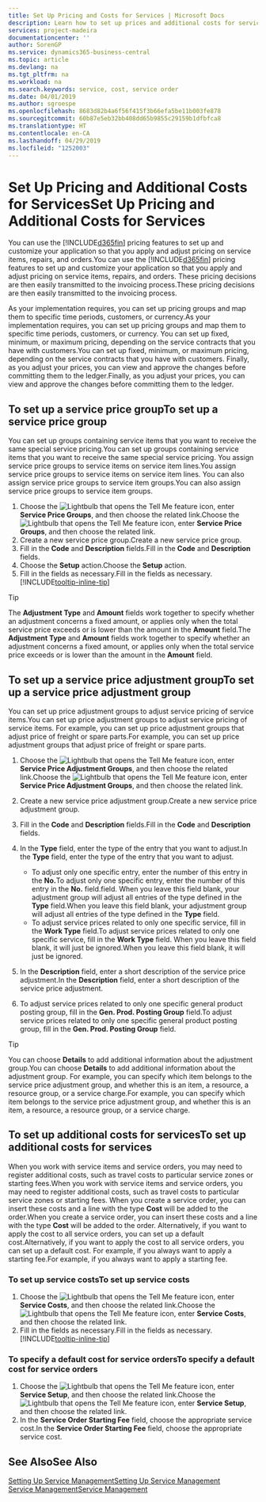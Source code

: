```yaml
---
title: Set Up Pricing and Costs for Services | Microsoft Docs
description: Learn how to set up prices and additional costs for services.
services: project-madeira
documentationcenter: ''
author: SorenGP
ms.service: dynamics365-business-central
ms.topic: article
ms.devlang: na
ms.tgt_pltfrm: na
ms.workload: na
ms.search.keywords: service, cost, service order
ms.date: 04/01/2019
ms.author: sgroespe
ms.openlocfilehash: 8683d82b4a6f56f415f3b66efa5be11b003fe878
ms.sourcegitcommit: 60b87e5eb32bb408dd65b9855c29159b1dfbfca8
ms.translationtype: HT
ms.contentlocale: en-CA
ms.lasthandoff: 04/29/2019
ms.locfileid: "1252003"
---
```

# <a name="set-up-pricing-and-additional-costs-for-services"></a><span data-ttu-id="39b26-103">Set Up Pricing and Additional Costs for Services</span><span class="sxs-lookup"><span data-stu-id="39b26-103">Set Up Pricing and Additional Costs for Services</span></span>
<span data-ttu-id="39b26-104">You can use the [!INCLUDE[d365fin](includes/d365fin_md.md)] pricing features to set up and customize your application so that you apply and adjust pricing on service items, repairs, and orders.</span><span class="sxs-lookup"><span data-stu-id="39b26-104">You can use the [!INCLUDE[d365fin](includes/d365fin_md.md)] pricing features to set up and customize your application so that you apply and adjust pricing on service items, repairs, and orders.</span></span> <span data-ttu-id="39b26-105">These pricing decisions are then easily transmitted to the invoicing process.</span><span class="sxs-lookup"><span data-stu-id="39b26-105">These pricing decisions are then easily transmitted to the invoicing process.</span></span>  
  
<span data-ttu-id="39b26-106">As your implementation requires, you can set up pricing groups and map them to specific time periods, customers, or currency.</span><span class="sxs-lookup"><span data-stu-id="39b26-106">As your implementation requires, you can set up pricing groups and map them to specific time periods, customers, or currency.</span></span> <span data-ttu-id="39b26-107">You can set up fixed, minimum, or maximum pricing, depending on the service contracts that you have with customers.</span><span class="sxs-lookup"><span data-stu-id="39b26-107">You can set up fixed, minimum, or maximum pricing, depending on the service contracts that you have with customers.</span></span> <span data-ttu-id="39b26-108">Finally, as you adjust your prices, you can view and approve the changes before committing them to the ledger.</span><span class="sxs-lookup"><span data-stu-id="39b26-108">Finally, as you adjust your prices, you can view and approve the changes before committing them to the ledger.</span></span>  

## <a name="to-set-up-a-service-price-group"></a><span data-ttu-id="39b26-109">To set up a service price group</span><span class="sxs-lookup"><span data-stu-id="39b26-109">To set up a service price group</span></span>
<span data-ttu-id="39b26-110">You can set up groups containing service items that you want to receive the same special service pricing.</span><span class="sxs-lookup"><span data-stu-id="39b26-110">You can set up groups containing service items that you want to receive the same special service pricing.</span></span> <span data-ttu-id="39b26-111">You assign service price groups to service items on service item lines.</span><span class="sxs-lookup"><span data-stu-id="39b26-111">You assign service price groups to service items on service item lines.</span></span> <span data-ttu-id="39b26-112">You can also assign service price groups to service item groups.</span><span class="sxs-lookup"><span data-stu-id="39b26-112">You can also assign service price groups to service item groups.</span></span>  

1. <span data-ttu-id="39b26-113">Choose the ![Lightbulb that opens the Tell Me feature](media/ui-search/search_small.png "Tell me what you want to do") icon, enter **Service Price Groups**, and then choose the related link.</span><span class="sxs-lookup"><span data-stu-id="39b26-113">Choose the ![Lightbulb that opens the Tell Me feature](media/ui-search/search_small.png "Tell me what you want to do") icon, enter **Service Price Groups**, and then choose the related link.</span></span>  
2. <span data-ttu-id="39b26-114">Create a new service price group.</span><span class="sxs-lookup"><span data-stu-id="39b26-114">Create a new service price group.</span></span>  
3. <span data-ttu-id="39b26-115">Fill in the **Code** and **Description** fields.</span><span class="sxs-lookup"><span data-stu-id="39b26-115">Fill in the **Code** and **Description** fields.</span></span>  
4. <span data-ttu-id="39b26-116">Choose the **Setup** action.</span><span class="sxs-lookup"><span data-stu-id="39b26-116">Choose the **Setup** action.</span></span>  
2. <span data-ttu-id="39b26-117">Fill in the fields as necessary.</span><span class="sxs-lookup"><span data-stu-id="39b26-117">Fill in the fields as necessary.</span></span> [!INCLUDE[tooltip-inline-tip](includes/tooltip-inline-tip_md.md)]  

 > [!Tip]
 > <span data-ttu-id="39b26-118">The **Adjustment Type** and **Amount** fields work together to specify whether an adjustment concerns a fixed amount, or applies only when the total service price exceeds or is lower than the amount in the **Amount** field.</span><span class="sxs-lookup"><span data-stu-id="39b26-118">The **Adjustment Type** and **Amount** fields work together to specify whether an adjustment concerns a fixed amount, or applies only when the total service price exceeds or is lower than the amount in the **Amount** field.</span></span>  

## <a name="to-set-up-a-service-price-adjustment-group"></a><span data-ttu-id="39b26-119">To set up a service price adjustment group</span><span class="sxs-lookup"><span data-stu-id="39b26-119">To set up a service price adjustment group</span></span>  
<span data-ttu-id="39b26-120">You can set up price adjustment groups to adjust service pricing of service items.</span><span class="sxs-lookup"><span data-stu-id="39b26-120">You can set up price adjustment groups to adjust service pricing of service items.</span></span> <span data-ttu-id="39b26-121">For example, you can set up price adjustment groups that adjust price of freight or spare parts.</span><span class="sxs-lookup"><span data-stu-id="39b26-121">For example, you can set up price adjustment groups that adjust price of freight or spare parts.</span></span>  
  
1. <span data-ttu-id="39b26-122">Choose the ![Lightbulb that opens the Tell Me feature](media/ui-search/search_small.png "Tell me what you want to do") icon, enter **Service Price Adjustment Groups**, and then choose the related link.</span><span class="sxs-lookup"><span data-stu-id="39b26-122">Choose the ![Lightbulb that opens the Tell Me feature](media/ui-search/search_small.png "Tell me what you want to do") icon, enter **Service Price Adjustment Groups**, and then choose the related link.</span></span>  
2. <span data-ttu-id="39b26-123">Create a new service price adjustment group.</span><span class="sxs-lookup"><span data-stu-id="39b26-123">Create a new service price adjustment group.</span></span>  
3. <span data-ttu-id="39b26-124">Fill in the **Code** and **Description** fields.</span><span class="sxs-lookup"><span data-stu-id="39b26-124">Fill in the **Code** and **Description** fields.</span></span>  
4. <span data-ttu-id="39b26-125">In the **Type** field, enter the type of the entry that you want to adjust.</span><span class="sxs-lookup"><span data-stu-id="39b26-125">In the **Type** field, enter the type of the entry that you want to adjust.</span></span>  
  
    * <span data-ttu-id="39b26-126">To adjust only one specific entry, enter the number of this entry in the **No.**</span><span class="sxs-lookup"><span data-stu-id="39b26-126">To adjust only one specific entry, enter the number of this entry in the **No.**</span></span> <span data-ttu-id="39b26-127">field.</span><span class="sxs-lookup"><span data-stu-id="39b26-127">field.</span></span> <span data-ttu-id="39b26-128">When you leave this field blank, your adjustment group will adjust all entries of the type defined in the **Type** field.</span><span class="sxs-lookup"><span data-stu-id="39b26-128">When you leave this field blank, your adjustment group will adjust all entries of the type defined in the **Type** field.</span></span>  
    * <span data-ttu-id="39b26-129">To adjust service prices related to only one specific service, fill in the **Work Type** field.</span><span class="sxs-lookup"><span data-stu-id="39b26-129">To adjust service prices related to only one specific service, fill in the **Work Type** field.</span></span> <span data-ttu-id="39b26-130">When you leave this field blank, it will just be ignored.</span><span class="sxs-lookup"><span data-stu-id="39b26-130">When you leave this field blank, it will just be ignored.</span></span>  
  
5. <span data-ttu-id="39b26-131">In the **Description** field, enter a short description of the service price adjustment.</span><span class="sxs-lookup"><span data-stu-id="39b26-131">In the **Description** field, enter a short description of the service price adjustment.</span></span>  
6. <span data-ttu-id="39b26-132">To adjust service prices related to only one specific general product posting group, fill in the **Gen. Prod. Posting Group** field.</span><span class="sxs-lookup"><span data-stu-id="39b26-132">To adjust service prices related to only one specific general product posting group, fill in the **Gen. Prod. Posting Group** field.</span></span>

> [!Tip]
> <span data-ttu-id="39b26-133">You can choose **Details** to add additional information about the adjustment group.</span><span class="sxs-lookup"><span data-stu-id="39b26-133">You can choose **Details** to add additional information about the adjustment group.</span></span> <span data-ttu-id="39b26-134">For example, you can specify which item belongs to the service price adjustment group, and whether this is an item, a resource, a resource group, or a service charge.</span><span class="sxs-lookup"><span data-stu-id="39b26-134">For example, you can specify which item belongs to the service price adjustment group, and whether this is an item, a resource, a resource group, or a service charge.</span></span>  

## <a name="to-set-up-additional-costs-for-services"></a><span data-ttu-id="39b26-135">To set up additional costs for services</span><span class="sxs-lookup"><span data-stu-id="39b26-135">To set up additional costs for services</span></span>
<span data-ttu-id="39b26-136">When you work with service items and service orders, you may need to register additional costs, such as travel costs to particular service zones or starting fees.</span><span class="sxs-lookup"><span data-stu-id="39b26-136">When you work with service items and service orders, you may need to register additional costs, such as travel costs to particular service zones or starting fees.</span></span> <span data-ttu-id="39b26-137">When you create a service order, you can insert these costs and a line with the type **Cost** will be added to the order.</span><span class="sxs-lookup"><span data-stu-id="39b26-137">When you create a service order, you can insert these costs and a line with the type **Cost** will be added to the order.</span></span> <span data-ttu-id="39b26-138">Alternatively, if you want to apply the cost to all service orders, you can set up a default cost.</span><span class="sxs-lookup"><span data-stu-id="39b26-138">Alternatively, if you want to apply the cost to all service orders, you can set up a default cost.</span></span> <span data-ttu-id="39b26-139">For example, if you always want to apply a starting fee.</span><span class="sxs-lookup"><span data-stu-id="39b26-139">For example, if you always want to apply a starting fee.</span></span>
  
### <a name="to-set-up-service-costs"></a><span data-ttu-id="39b26-140">To set up service costs</span><span class="sxs-lookup"><span data-stu-id="39b26-140">To set up service costs</span></span>
1. <span data-ttu-id="39b26-141">Choose the ![Lightbulb that opens the Tell Me feature](media/ui-search/search_small.png "Tell me what you want to do") icon, enter **Service Costs**, and then choose the related link.</span><span class="sxs-lookup"><span data-stu-id="39b26-141">Choose the ![Lightbulb that opens the Tell Me feature](media/ui-search/search_small.png "Tell me what you want to do") icon, enter **Service Costs**, and then choose the related link.</span></span> 
2. <span data-ttu-id="39b26-142">Fill in the fields as necessary.</span><span class="sxs-lookup"><span data-stu-id="39b26-142">Fill in the fields as necessary.</span></span> [!INCLUDE[tooltip-inline-tip](includes/tooltip-inline-tip_md.md)]  

### <a name="to-specify-a-default-cost-for-service-orders"></a><span data-ttu-id="39b26-143">To specify a default cost for service orders</span><span class="sxs-lookup"><span data-stu-id="39b26-143">To specify a default cost for service orders</span></span>
1. <span data-ttu-id="39b26-144">Choose the ![Lightbulb that opens the Tell Me feature](media/ui-search/search_small.png "Tell me what you want to do") icon, enter **Service Setup**, and then choose the related link.</span><span class="sxs-lookup"><span data-stu-id="39b26-144">Choose the ![Lightbulb that opens the Tell Me feature](media/ui-search/search_small.png "Tell me what you want to do") icon, enter **Service Setup**, and then choose the related link.</span></span> 
2. <span data-ttu-id="39b26-145">In the **Service Order Starting Fee** field, choose the appropriate service cost.</span><span class="sxs-lookup"><span data-stu-id="39b26-145">In the **Service Order Starting Fee** field, choose the appropriate service cost.</span></span>

## <a name="see-also"></a><span data-ttu-id="39b26-146">See Also</span><span class="sxs-lookup"><span data-stu-id="39b26-146">See Also</span></span>
[<span data-ttu-id="39b26-147">Setting Up Service Management</span><span class="sxs-lookup"><span data-stu-id="39b26-147">Setting Up Service Management</span></span>](service-setup-service.md)  
[<span data-ttu-id="39b26-148">Service Management</span><span class="sxs-lookup"><span data-stu-id="39b26-148">Service Management</span></span>](service-service.md)  

